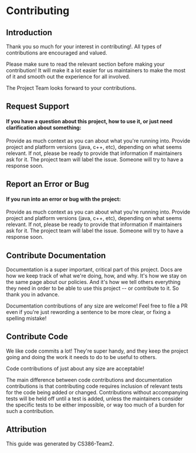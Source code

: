 # Contributing

## Introduction
Thank you so much for your interest in contributing!. All types of contributions are encouraged and valued.

Please make sure to read the relevant section before making your contribution! It will make it a lot easier for us maintainers to make the most of it and smooth out the experience for all involved. 

The Project Team looks forward to your contributions. 

## Request Support

#### If you have a question about this project, how to use it, or just need clarification about something:
Provide as much context as you can about what you're running into.
Provide project and platform versions (java, c++, etc), depending on what seems relevant. If not, please be ready to provide that information if maintainers ask for it.
The project team will label the issue.
Someone will try to have a response soon.

## Report an Error or Bug

#### If you run into an error or bug with the project:
Provide as much context as you can about what you're running into.
Provide project and platform versions (java, c++, etc), depending on what seems relevant. If not, please be ready to provide that information if maintainers ask for it.
The project team will label the issue.
Someone will try to have a response soon.

## Contribute Documentation
Documentation is a super important, critical part of this project. Docs are how we keep track of what we're doing, how, and why. It's how we stay on the same page about our policies. And it's how we tell others everything they need in order to be able to use this project -- or contribute to it. So thank you in advance.

Documentation contributions of any size are welcome! Feel free to file a PR even if you're just rewording a sentence to be more clear, or fixing a spelling mistake!

## Contribute Code
We like code commits a lot! They're super handy, and they keep the project going and doing the work it needs to do to be useful to others.

Code contributions of just about any size are acceptable!

The main difference between code contributions and documentation contributions is that contributing code requires inclusion of relevant tests for the code being added or changed. Contributions without accompanying tests will be held off until a test is added, unless the maintainers consider the specific tests to be either impossible, or way too much of a burden for such a contribution.

## Attribution
This guide was generated by CS386-Team2.

